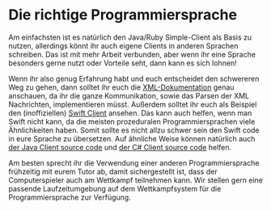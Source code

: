 # Die richtige Programmiersprache

Am einfachsten ist es natürlich den Java/Ruby Simple-Client als Basis zu
nutzen, allerdings könnt ihr auch eigene Clients in anderen Sprachen
schreiben. Das ist mit mehr Arbeit verbunden, aber wenn ihr eine Sprache
besonders gerne nutzt oder Vorteile seht, dann kann es sich lohnen!

Wenn ihr also genug Erfahrung habt und euch entscheidet den schwereren
Weg zu gehen, dann solltet ihr euch die
[XML-Dokumentation](spiele/ostseeschach/xml-dokumentation.md) genau
anschauen, da ihr die ganze Kommunikation, sowie das Parsen der XML
Nachrichten, implementieren müsst. Außerdem solltet ihr euch als
Beispiel den (inoffiziellen) [Swift
Client](https://github.com/matthesjh/sc20-swift-client) ansehen. Das
kann auch helfen, wenn man Swift nicht kann, da die meisten prozeduralen
Programmiersprachen viele Ähnlichkeiten haben. Somit sollte es nicht
allzu schwer sein den Swift code in eure Sprache zu übersetzen. Auf
ähnliche Weise können natürlich auch [der Java Client source
code](https://github.com/software-challenge/backend/tree/main/player/src)
und [der C# Client source
code](https://github.com/niklasCarstensen/socha-client-csharp) helfen.

Am besten sprecht ihr die Verwendung einer anderen Programmiersprache
frühzeitig mit eurem Tutor ab, damit sichergestellt ist, dass der
Computerspieler auch am Wettkampf teilnehmen kann. Wir stellen gern eine
passende Laufzeitumgebung auf dem Wettkampfsystem für die
Programmiersprache zur Verfügung.
